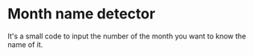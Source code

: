 # Month name detector
 It's a small code to input the number of the month you want to know the name of it.
